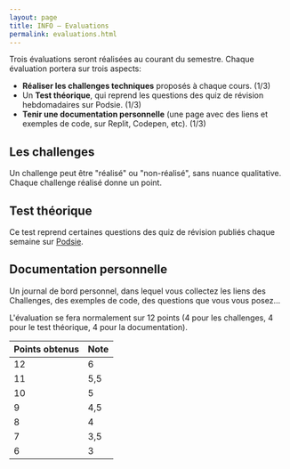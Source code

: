 ```yaml
---
layout: page
title: INFO – Evaluations
permalink: evaluations.html
---
```


Trois évaluations seront réalisées au courant du semestre. Chaque évaluation portera sur trois aspects:

- **Réaliser les challenges techniques** proposés à chaque cours. (1/3)
- Un **Test théorique**, qui reprend les questions des quiz de révision hebdomadaires sur Podsie.  (1/3)
- **Tenir une documentation personnelle** (une page avec des liens et exemples de code, sur Replit, Codepen, etc).  (1/3)

## Les challenges

Un challenge peut être "réalisé" ou "non-réalisé", sans nuance qualitative. Chaque challenge réalisé donne un point.

## Test théorique

Ce test reprend certaines questions des quiz de révision publiés chaque semaine sur [Podsie](podsie.html).


## Documentation personnelle

Un journal de bord personnel, dans lequel vous collectez les liens des Challenges, des exemples de code, des questions que vous vous posez... 

L'évaluation se fera normalement sur 12 points (4 pour les challenges, 4 pour le test théorique, 4 pour la documentation).

| Points obtenus      | Note |
|:------------------- |:---- |
| 12                  | 6    |
| 11                  | 5,5  |
| 10                  | 5    |
| 9                   | 4,5  |
| 8                   | 4    |
| 7                   | 3,5  |
| 6                   | 3    |
